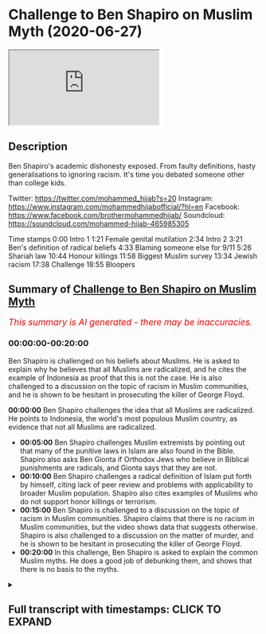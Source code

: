 # Challenge to Ben Shapiro on Muslim Myth (2020-06-27)

<iframe loading='lazy' allow='autoplay' src='https://www.youtube.com/embed/88CwPZAssIQ'></iframe>

## Description

Ben Shapiro's academic dishonesty exposed. From faulty definitions, hasty generalisations to ignoring racism. It's time you debated someone other than college kids.

Twitter: <https://twitter.com/mohammed_hijab?s=20>
Instagram: <https://www.instagram.com/mohammedhijabofficial/?hl=en>
Facebook: <https://www.facebook.com/brothermohammedhijab/>
Soundcloud: <https://soundcloud.com/mohammed-hijab-465985305>

Time stamps
0:00 Intro 1
1:21 Female genital mutilation
2:34 Intro 2
3:21 Ben's definition of radical beliefs
4:33 Blaming someone else for 9/11
5:26 Shariah law
10:44 Honour killings
11:58 Biggest Muslim survey
13:34 Jewish racism
17:38 Challenge
18:55 Bloopers

## Summary of [Challenge to Ben Shapiro on Muslim Myth](https://www.youtube.com/watch?v=88CwPZAssIQ)

*<span style="color:red; font-size:125%">This summary is AI generated - there may be inaccuracies</span>. [](/)*

### <a onclick="modifyYTiframeseektime('0')">00:00:00-00:20:00</a>

Ben Shapiro is challenged on his beliefs about Muslims. He is asked to explain why he believes that all Muslims are radicalized, and he cites the example of Indonesia as proof that this is not the case. He is also challenged to a discussion on the topic of racism in Muslim communities, and he is shown to be hesitant in prosecuting the killer of George Floyd.

**<a onclick="modifyYTiframeseektime('0')">00:00:00</a>**  Ben Shapiro challenges the idea that all Muslims are radicalized. He points to Indonesia, the world's most populous Muslim country, as evidence that not all Muslims are radicalized.

* **<a onclick="modifyYTiframeseektime('300')">00:05:00</a>**  Ben Shapiro challenges Muslim extremists by pointing out that many of the punitive laws in Islam are also found in the Bible. Shapiro also asks Ben Gionta if Orthodox Jews who believe in Biblical punishments are radicals, and Gionta says that they are not.
* **<a onclick="modifyYTiframeseektime('600')">00:10:00</a>** Ben Shapiro challenges a radical definition of Islam put forth by himself, citing lack of peer review and problems with applicability to broader Muslim population. Shapiro also cites examples of Muslims who do not support honor killings or terrorism.
* **<a onclick="modifyYTiframeseektime('900')">00:15:00</a>**  Ben Shapiro is challenged to a discussion on the topic of racism in Muslim communities. Shapiro claims that there is no racism in Muslim communities, but the video shows data that suggests otherwise. Shapiro is also challenged to a discussion on the matter of murder, and he is shown to be hesitant in prosecuting the killer of George Floyd.
* **<a onclick="modifyYTiframeseektime('1200')">00:20:00</a>** In this challenge, Ben Shapiro is asked to explain the common Muslim myths. He does a good job of debunking them, and shows that there is no basis to the myths.

<details><summary><h2>Full transcript with timestamps: CLICK TO EXPAND</h2></summary>

<a onclick="modifyYTiframeseektime('0')">0:00:00</a> yes a challenging you pigeon hearted  
<a onclick="modifyYTiframeseektime('3')">0:00:03</a> pusillanimous weasel academic weasel  
<a onclick="modifyYTiframeseektime('6')">0:00:06</a> fraud so I've always wanted to reply to  
<a onclick="modifyYTiframeseektime('14')">0:00:14</a> this video this video that ben shapiro  
<a onclick="modifyYTiframeseektime('16')">0:00:16</a> he put forward this video where he is  
<a onclick="modifyYTiframeseektime('18')">0:00:18</a> talking about islam and muslims and he's  
<a onclick="modifyYTiframeseektime('21')">0:00:21</a> trying to represent muslims in a certain  
<a onclick="modifyYTiframeseektime('24')">0:00:24</a> way he hastily generalizes in a really  
<a onclick="modifyYTiframeseektime('27')">0:00:27</a> unacquainted are with this kind of hasty  
<a onclick="modifyYTiframeseektime('33')">0:00:33</a> generalization but before we do so let's  
<a onclick="modifyYTiframeseektime('35')">0:00:35</a> take a look at actually some of the  
<a onclick="modifyYTiframeseektime('37')">0:00:37</a> claims that he's making first of all as  
<a onclick="modifyYTiframeseektime('40')">0:00:40</a> we can see in this video he speaks about  
<a onclick="modifyYTiframeseektime('42')">0:00:42</a> the Old Testament and the New Testament  
<a onclick="modifyYTiframeseektime('43')">0:00:43</a> and when he speaks about people who  
<a onclick="modifyYTiframeseektime('46')">0:00:46</a> believe in these things he acknowledges  
<a onclick="modifyYTiframeseektime('48')">0:00:48</a> that there are violent passages he says  
<a onclick="modifyYTiframeseektime('50')">0:00:50</a> in those books why he says there's  
<a onclick="modifyYTiframeseektime('52')">0:00:52</a> plenty of violent material in the Old  
<a onclick="modifyYTiframeseektime('54')">0:00:54</a> and New Testaments hey I'm an Orthodox  
<a onclick="modifyYTiframeseektime('55')">0:00:55</a> Jew I read the Old Testament a lot but  
<a onclick="modifyYTiframeseektime('57')">0:00:57</a> believers in those particular texts are  
<a onclick="modifyYTiframeseektime('59')">0:00:59</a> not currently ramming airliners into  
<a onclick="modifyYTiframeseektime('60')">0:01:00</a> towers or beheading journalists or  
<a onclick="modifyYTiframeseektime('63')">0:01:03</a> mutilating female genitalia  
<a onclick="modifyYTiframeseektime('64')">0:01:04</a> so why mention these examples is it  
<a onclick="modifyYTiframeseektime('66')">0:01:06</a> because you're trying to otherwise or  
<a onclick="modifyYTiframeseektime('68')">0:01:08</a> associate Muslims with particular acts  
<a onclick="modifyYTiframeseektime('70')">0:01:10</a> it's clear here that those three  
<a onclick="modifyYTiframeseektime('73')">0:01:13</a> examples are carefully chosen by  
<a onclick="modifyYTiframeseektime('75')">0:01:15</a> yourself and actually funny enough nor  
<a onclick="modifyYTiframeseektime('78')">0:01:18</a> even generalizable to Muslims let's take  
<a onclick="modifyYTiframeseektime('80')">0:01:20</a> your third example for example you talk  
<a onclick="modifyYTiframeseektime('82')">0:01:22</a> about female genital mutilation well  
<a onclick="modifyYTiframeseektime('84')">0:01:24</a> there is no evidence whatsoever that  
<a onclick="modifyYTiframeseektime('85')">0:01:25</a> most only Muslim countries practice this  
<a onclick="modifyYTiframeseektime('88')">0:01:28</a> act for example with the OPA is East  
<a onclick="modifyYTiframeseektime('90')">0:01:30</a> Africa many of those populations are  
<a onclick="modifyYTiframeseektime('92')">0:01:32</a> majority Christian populations yet the  
<a onclick="modifyYTiframeseektime('95')">0:01:35</a> act is very much or the practice of  
<a onclick="modifyYTiframeseektime('98')">0:01:38</a> female genital mutilation is very much  
<a onclick="modifyYTiframeseektime('100')">0:01:40</a> rampant in fact one of the books I've  
<a onclick="modifyYTiframeseektime('102')">0:01:42</a> written called fifth wave feminism I  
<a onclick="modifyYTiframeseektime('103')">0:01:43</a> dedicate an entire chapter on these  
<a onclick="modifyYTiframeseektime('106')">0:01:46</a> kinds of Acts our practices and how  
<a onclick="modifyYTiframeseektime('108')">0:01:48</a> they're committed in in the Western  
<a onclick="modifyYTiframeseektime('112')">0:01:52</a> world like for example if you look at  
<a onclick="modifyYTiframeseektime('113')">0:01:53</a> the WH old definition of what is in fact  
<a onclick="modifyYTiframeseektime('116')">0:01:56</a> considered female genital mutilation it  
<a onclick="modifyYTiframeseektime('119')">0:01:59</a> would be things like a labiaplasty why  
<a onclick="modifyYTiframeseektime('121')">0:02:01</a> is that not concerned and by the way  
<a onclick="modifyYTiframeseektime('123')">0:02:03</a> labiaplasty and clitoridectomy z' these  
<a onclick="modifyYTiframeseektime('126')">0:02:06</a> kinds of things are done right here in  
<a onclick="modifyYTiframeseektime('129')">0:02:09</a> the West and they're done at an alarming  
<a onclick="modifyYTiframeseektime('131')">0:02:11</a> rate more so than  
<a onclick="modifyYTiframeseektime('133')">0:02:13</a> any other place in the world so why is  
<a onclick="modifyYTiframeseektime('135')">0:02:15</a> that not referred to as female genital  
<a onclick="modifyYTiframeseektime('137')">0:02:17</a> mutilation and has that got anything to  
<a onclick="modifyYTiframeseektime('138')">0:02:18</a> do with Muslims no it's got nothing to  
<a onclick="modifyYTiframeseektime('140')">0:02:20</a> do with Muslims even that pacings pacing  
<a onclick="modifyYTiframeseektime('143')">0:02:23</a> of vagina is referred to as a kind of  
<a onclick="modifyYTiframeseektime('146')">0:02:26</a> mutilation by the w-h-o standard if we  
<a onclick="modifyYTiframeseektime('149')">0:02:29</a> take once again that measure what would  
<a onclick="modifyYTiframeseektime('151')">0:02:31</a> we say that that happens more in the  
<a onclick="modifyYTiframeseektime('153')">0:02:33</a> West or does that happen more in these  
<a onclick="modifyYTiframeseektime('154')">0:02:34</a> so once again I think you're trying to  
<a onclick="modifyYTiframeseektime('157')">0:02:37</a> create an image you're trying to create  
<a onclick="modifyYTiframeseektime('159')">0:02:39</a> a picture of a peculiar Muslim right and  
<a onclick="modifyYTiframeseektime('163')">0:02:43</a> it's a very failed image because when we  
<a onclick="modifyYTiframeseektime('166')">0:02:46</a> fact check some of the stuff that you're  
<a onclick="modifyYTiframeseektime('168')">0:02:48</a> saying quickly right as we're gonna find  
<a onclick="modifyYTiframeseektime('171')">0:02:51</a> out when we go through this one by one  
<a onclick="modifyYTiframeseektime('173')">0:02:53</a> bit by bit piece by piece then  
<a onclick="modifyYTiframeseektime('176')">0:02:56</a> everything like a stack of cards breaks  
<a onclick="modifyYTiframeseektime('180')">0:03:00</a> down in front of your very face let's  
<a onclick="modifyYTiframeseektime('182')">0:03:02</a> take a look at the next thing that you  
<a onclick="modifyYTiframeseektime('183')">0:03:03</a> say so you say that and this is so  
<a onclick="modifyYTiframeseektime('188')">0:03:08</a> important because you run with this okay  
<a onclick="modifyYTiframeseektime('190')">0:03:10</a> and in fact I would go as far as to say  
<a onclick="modifyYTiframeseektime('192')">0:03:12</a> is the majority of your video is based  
<a onclick="modifyYTiframeseektime('195')">0:03:15</a> on this faulty and unrecognized  
<a onclick="modifyYTiframeseektime('198')">0:03:18</a> definition which you don't even do a  
<a onclick="modifyYTiframeseektime('200')">0:03:20</a> good job in defining radical beliefs are  
<a onclick="modifyYTiframeseektime('202')">0:03:22</a> a lot broader than terrorists and  
<a onclick="modifyYTiframeseektime('203')">0:03:23</a> anybody who argues otherwise is being  
<a onclick="modifyYTiframeseektime('205')">0:03:25</a> naive or foolish or disingenuous but  
<a onclick="modifyYTiframeseektime('207')">0:03:27</a> defining what radical beliefs are not is  
<a onclick="modifyYTiframeseektime('210')">0:03:30</a> not defining what they are so by saying  
<a onclick="modifyYTiframeseektime('213')">0:03:33</a> radical beliefs are much wider than  
<a onclick="modifyYTiframeseektime('215')">0:03:35</a> terrorism what you're free to do as  
<a onclick="modifyYTiframeseektime('218')">0:03:38</a> we're gonna see in this video is  
<a onclick="modifyYTiframeseektime('219')">0:03:39</a> basically define a multiplicity of  
<a onclick="modifyYTiframeseektime('222')">0:03:42</a> things all radical beliefs but why  
<a onclick="modifyYTiframeseektime('225')">0:03:45</a> should we accept your chosen definition  
<a onclick="modifyYTiframeseektime('228')">0:03:48</a> in fact in the literature in the  
<a onclick="modifyYTiframeseektime('230')">0:03:50</a> political science literature when we  
<a onclick="modifyYTiframeseektime('231')">0:03:51</a> read the works of action or Pape or sage  
<a onclick="modifyYTiframeseektime('234')">0:03:54</a> men or any other they don't agree with  
<a onclick="modifyYTiframeseektime('236')">0:03:56</a> you in terms of that definition when we  
<a onclick="modifyYTiframeseektime('238')">0:03:58</a> talk about the process of radicalization  
<a onclick="modifyYTiframeseektime('240')">0:04:00</a> we're not talking about someone who for  
<a onclick="modifyYTiframeseektime('243')">0:04:03</a> example is we're gonna come to see with  
<a onclick="modifyYTiframeseektime('244')">0:04:04</a> your with your kind of pseudo  
<a onclick="modifyYTiframeseektime('247')">0:04:07</a> definitions that believes in or an acts  
<a onclick="modifyYTiframeseektime('251')">0:04:11</a> kind of Sharia law who agrees with this  
<a onclick="modifyYTiframeseektime('253')">0:04:13</a> definition it's not something which is  
<a onclick="modifyYTiframeseektime('255')">0:04:15</a> unanimous in the literature by any means  
<a onclick="modifyYTiframeseektime('257')">0:04:17</a> so you start with this faulty definition  
<a onclick="modifyYTiframeseektime('259')">0:04:19</a> and then you proceed in a way which  
<a onclick="modifyYTiframeseektime('262')">0:04:22</a> builds your faulty castle or your  
<a onclick="modifyYTiframeseektime('266')">0:04:26</a> Gosselaar on a thin air you building an  
<a onclick="modifyYTiframeseektime('268')">0:04:28</a> argument on a faulty premise and that's  
<a onclick="modifyYTiframeseektime('271')">0:04:31</a> what we're gonna expose today Indonesia  
<a onclick="modifyYTiframeseektime('274')">0:04:34</a> is the world's most populous Muslim  
<a onclick="modifyYTiframeseektime('275')">0:04:35</a> country it's got almost 205 million  
<a onclick="modifyYTiframeseektime('277')">0:04:37</a> Muslims living there and 70 percent  
<a onclick="modifyYTiframeseektime('279')">0:04:39</a> blamed the United States Israel or  
<a onclick="modifyYTiframeseektime('281')">0:04:41</a> somebody else for 9/11 so you make that  
<a onclick="modifyYTiframeseektime('283')">0:04:43</a> calculation it's about 143 million  
<a onclick="modifyYTiframeseektime('285')">0:04:45</a> people who are radicalized you scared  
<a onclick="modifyYTiframeseektime('288')">0:04:48</a> yet you know we're just getting started  
<a onclick="modifyYTiframeseektime('289')">0:04:49</a> so if it's true that someone who blames  
<a onclick="modifyYTiframeseektime('293')">0:04:53</a> the u.s. Israel or someone else for 9/11  
<a onclick="modifyYTiframeseektime('295')">0:04:55</a> is a radical as you're alluding to here  
<a onclick="modifyYTiframeseektime('300')">0:05:00</a> or you're kind to trying to suggest here  
<a onclick="modifyYTiframeseektime('301')">0:05:01</a> then all of those families who are whose  
<a onclick="modifyYTiframeseektime('305')">0:05:05</a> family member was killed on 9/11 who are  
<a onclick="modifyYTiframeseektime('310')">0:05:10</a> part of the truth movements in the  
<a onclick="modifyYTiframeseektime('311')">0:05:11</a> United States and all those kind of  
<a onclick="modifyYTiframeseektime('313')">0:05:13</a> things are you willing to come out and  
<a onclick="modifyYTiframeseektime('314')">0:05:14</a> say that they're radicals as well well  
<a onclick="modifyYTiframeseektime('316')">0:05:16</a> in fact you'd have to do that come out  
<a onclick="modifyYTiframeseektime('318')">0:05:18</a> and say that they are radicals those  
<a onclick="modifyYTiframeseektime('320')">0:05:20</a> people in America part of the truth  
<a onclick="modifyYTiframeseektime('323')">0:05:23</a> movements that they're all radicals if  
<a onclick="modifyYTiframeseektime('325')">0:05:25</a> that's what your definition entails  
<a onclick="modifyYTiframeseektime('326')">0:05:26</a> Bangladesh another 82% want Sharia to be  
<a onclick="modifyYTiframeseektime('329')">0:05:29</a> the official law of the country hey  
<a onclick="modifyYTiframeseektime('331')">0:05:31</a> Egypt 80 million Muslims according to  
<a onclick="modifyYTiframeseektime('333')">0:05:33</a> that same 2009 poll it showed that 65%  
<a onclick="modifyYTiframeseektime('336')">0:05:36</a> were on strict Sharia law in every  
<a onclick="modifyYTiframeseektime('337')">0:05:37</a> Islamic country the second aspects  
<a onclick="modifyYTiframeseektime('340')">0:05:40</a> strict support for Sharia law so I want  
<a onclick="modifyYTiframeseektime('342')">0:05:42</a> to know what exactly about Sharia law do  
<a onclick="modifyYTiframeseektime('345')">0:05:45</a> you think make someone a radical because  
<a onclick="modifyYTiframeseektime('347')">0:05:47</a> if you're saying Sharia law makes  
<a onclick="modifyYTiframeseektime('350')">0:05:50</a> someone a radical what exactly now I am  
<a onclick="modifyYTiframeseektime('354')">0:05:54</a> gonna assume that you're gonna say the  
<a onclick="modifyYTiframeseektime('356')">0:05:56</a> punitive laws because that's the most  
<a onclick="modifyYTiframeseektime('358')">0:05:58</a> controversial aspect of Sharia law now I  
<a onclick="modifyYTiframeseektime('361')">0:06:01</a> want you to answer me a question if  
<a onclick="modifyYTiframeseektime('364')">0:06:04</a> people believe the punitive and penal  
<a onclick="modifyYTiframeseektime('367')">0:06:07</a> laws of Islam and that makes them a  
<a onclick="modifyYTiframeseektime('369')">0:06:09</a> radical then what you say of Orthodox  
<a onclick="modifyYTiframeseektime('372')">0:06:12</a> Jews who read Exodus chapter 20 who read  
<a onclick="modifyYTiframeseektime('376')">0:06:16</a> Leviticus chapter 20 who read first  
<a onclick="modifyYTiframeseektime('379')">0:06:19</a> Samuels 15/3 and you can check those  
<a onclick="modifyYTiframeseektime('382')">0:06:22</a> references in your own time in The Book  
<a onclick="modifyYTiframeseektime('384')">0:06:24</a> of Numbers chapter 30 verse 8 check him  
<a onclick="modifyYTiframeseektime('386')">0:06:26</a> to check those number those reference  
<a onclick="modifyYTiframeseektime('387')">0:06:27</a> Gionta what about those individuals who  
<a onclick="modifyYTiframeseektime('389')">0:06:29</a> believe in those things they believe in  
<a onclick="modifyYTiframeseektime('391')">0:06:31</a> the capital punishment for murder for  
<a onclick="modifyYTiframeseektime('393')">0:06:33</a> adultery for in fact let me tell you Ben  
<a onclick="modifyYTiframeseektime('395')">0:06:35</a> let me tell you something Ben let me  
<a onclick="modifyYTiframeseektime('398')">0:06:38</a> tell you something Ben listen to me a  
<a onclick="modifyYTiframeseektime('399')">0:06:39</a> look at me  
<a onclick="modifyYTiframeseektime('400')">0:06:40</a> I am willing to say that all of the  
<a onclick="modifyYTiframeseektime('402')">0:06:42</a> punitive laws that are mentioned  
<a onclick="modifyYTiframeseektime('404')">0:06:44</a> classically in the text the primary text  
<a onclick="modifyYTiframeseektime('407')">0:06:47</a> of Islam and subsequently mentioned by  
<a onclick="modifyYTiframeseektime('410')">0:06:50</a> medieval scholars for example in  
<a onclick="modifyYTiframeseektime('411')">0:06:51</a> classical Jews potential texts they also  
<a onclick="modifyYTiframeseektime('414')">0:06:54</a> mentioned more severely yes more  
<a onclick="modifyYTiframeseektime('418')">0:06:58</a> severely in the halacha  
<a onclick="modifyYTiframeseektime('419')">0:06:59</a> texts of the Jewish Orthodox Jews so can  
<a onclick="modifyYTiframeseektime('423')">0:07:03</a> you now say that they are radicals all  
<a onclick="modifyYTiframeseektime('425')">0:07:05</a> of those Orthodox Jews who believe word  
<a onclick="modifyYTiframeseektime('427')">0:07:07</a> for word letter for letter the the  
<a onclick="modifyYTiframeseektime('432')">0:07:12</a> biblical discourse as it relates to  
<a onclick="modifyYTiframeseektime('434')">0:07:14</a> Penal goes you would probably come back  
<a onclick="modifyYTiframeseektime('435')">0:07:15</a> and say what hold on that's why it says  
<a onclick="modifyYTiframeseektime('438')">0:07:18</a> in the book but in terms of  
<a onclick="modifyYTiframeseektime('440')">0:07:20</a> implementation there's a difference and  
<a onclick="modifyYTiframeseektime('443')">0:07:23</a> we say the same thing we're not going  
<a onclick="modifyYTiframeseektime('444')">0:07:24</a> around saying well let's go cut  
<a onclick="modifyYTiframeseektime('446')">0:07:26</a> everyone's hands off and go and do these  
<a onclick="modifyYTiframeseektime('448')">0:07:28</a> things which are penal laws these things  
<a onclick="modifyYTiframeseektime('450')">0:07:30</a> as we know have a complex discussion or  
<a onclick="modifyYTiframeseektime('453')">0:07:33</a> how they are implemented but in the  
<a onclick="modifyYTiframeseektime('455')">0:07:35</a> modern world we're not saying let's go  
<a onclick="modifyYTiframeseektime('456')">0:07:36</a> and do a killing spree or do a murder  
<a onclick="modifyYTiframeseektime('459')">0:07:39</a> this and capital punishments know where  
<a onclick="modifyYTiframeseektime('461')">0:07:41</a> there's a complex discussion Muslim  
<a onclick="modifyYTiframeseektime('463')">0:07:43</a> scholars are having it just like Jewish  
<a onclick="modifyYTiframeseektime('465')">0:07:45</a> scholars are having it and there's a  
<a onclick="modifyYTiframeseektime('467')">0:07:47</a> spectrum of different opinion how  
<a onclick="modifyYTiframeseektime('469')">0:07:49</a> implementation can be done if it is at  
<a onclick="modifyYTiframeseektime('471')">0:07:51</a> all done in Muslim lands so if this  
<a onclick="modifyYTiframeseektime('474')">0:07:54</a> makes Muslims radicals and surely it  
<a onclick="modifyYTiframeseektime('477')">0:07:57</a> should be able to make Orthodox Jews  
<a onclick="modifyYTiframeseektime('479')">0:07:59</a> radicals as well because I say this  
<a onclick="modifyYTiframeseektime('481')">0:08:01</a> again almost all of the punitive laws  
<a onclick="modifyYTiframeseektime('483')">0:08:03</a> almost all of the penal laws are  
<a onclick="modifyYTiframeseektime('487')">0:08:07</a> iterated in the Old Testament almost all  
<a onclick="modifyYTiframeseektime('490')">0:08:10</a> of in fact more of them are there more  
<a onclick="modifyYTiframeseektime('493')">0:08:13</a> of their mother so that's what you tried  
<a onclick="modifyYTiframeseektime('496')">0:08:16</a> to skip in the beginning of the video  
<a onclick="modifyYTiframeseektime('497')">0:08:17</a> didn't you try to weasel from that one  
<a onclick="modifyYTiframeseektime('500')">0:08:20</a> try to scramble from that one try to  
<a onclick="modifyYTiframeseektime('502')">0:08:22</a> squirm from that one try to run away  
<a onclick="modifyYTiframeseektime('503')">0:08:23</a> from that one oh this violent passages  
<a onclick="modifyYTiframeseektime('506')">0:08:26</a> in the Old Testament do you not think  
<a onclick="modifyYTiframeseektime('508')">0:08:28</a> that some of these individuals who  
<a onclick="modifyYTiframeseektime('510')">0:08:30</a> believe in those violent passages maybe  
<a onclick="modifyYTiframeseektime('512')">0:08:32</a> could have a propensity to be inspired  
<a onclick="modifyYTiframeseektime('516')">0:08:36</a> as they were historically  
<a onclick="modifyYTiframeseektime('518')">0:08:38</a> contemporaneously to do any acts of  
<a onclick="modifyYTiframeseektime('520')">0:08:40</a> violence like the Ergun who killed 91  
<a onclick="modifyYTiframeseektime('523')">0:08:43</a> individuals innocent individuals in the  
<a onclick="modifyYTiframeseektime('525')">0:08:45</a> kingdom Solomon hotel who were a Jewish  
<a onclick="modifyYTiframeseektime('528')">0:08:48</a> terrorist group yes who then became  
<a onclick="modifyYTiframeseektime('532')">0:08:52</a> basically the guy  
<a onclick="modifyYTiframeseektime('534')">0:08:54</a> for intents and purposes the Luke it  
<a onclick="modifyYTiframeseektime('536')">0:08:56</a> party is now an extension from this  
<a onclick="modifyYTiframeseektime('539')">0:08:59</a> terrorist organization now you keep  
<a onclick="modifyYTiframeseektime('540')">0:09:00</a> mentioning who sama bin Laden in your in  
<a onclick="modifyYTiframeseektime('543')">0:09:03</a> your in your video and almost seventy  
<a onclick="modifyYTiframeseektime('546')">0:09:06</a> percent said that they had positive or  
<a onclick="modifyYTiframeseektime('547')">0:09:07</a> mixed feelings about bin Laden I imagine  
<a onclick="modifyYTiframeseektime('550')">0:09:10</a> begin who was who wrote this book called  
<a onclick="modifyYTiframeseektime('553')">0:09:13</a> the revolt he himself became the Prime  
<a onclick="modifyYTiframeseektime('556')">0:09:16</a> Minister of Israel now if that is the  
<a onclick="modifyYTiframeseektime('559')">0:09:19</a> case now you imagine after Osama bin  
<a onclick="modifyYTiframeseektime('561')">0:09:21</a> Laden has committed all of his attacks  
<a onclick="modifyYTiframeseektime('564')">0:09:24</a> he becomes the prime minister of some  
<a onclick="modifyYTiframeseektime('566')">0:09:26</a> country and he has an allied  
<a onclick="modifyYTiframeseektime('568')">0:09:28</a> relationship with the West so don't  
<a onclick="modifyYTiframeseektime('570')">0:09:30</a> don't please don't throw stones when you  
<a onclick="modifyYTiframeseektime('572')">0:09:32</a> live in the Glass House do you not know  
<a onclick="modifyYTiframeseektime('573')">0:09:33</a> your history and you not know your  
<a onclick="modifyYTiframeseektime('575')">0:09:35</a> religious book you claim you're an  
<a onclick="modifyYTiframeseektime('577')">0:09:37</a> Orthodox Jew but what exactly are you  
<a onclick="modifyYTiframeseektime('580')">0:09:40</a> advocating in terms of belief Nigeria  
<a onclick="modifyYTiframeseektime('584')">0:09:44</a> seventy five point seven million Muslims  
<a onclick="modifyYTiframeseektime('586')">0:09:46</a> live there 71% favor Sharia law that's  
<a onclick="modifyYTiframeseektime('589')">0:09:49</a> fifty three point seven million people  
<a onclick="modifyYTiframeseektime('590')">0:09:50</a> Iran seventy four point eight million  
<a onclick="modifyYTiframeseektime('593')">0:09:53</a> Muslims eighty three percent favor  
<a onclick="modifyYTiframeseektime('595')">0:09:55</a> implementation of Sharia law as of last  
<a onclick="modifyYTiframeseektime('597')">0:09:57</a> year so this is what he doesn't throw  
<a onclick="modifyYTiframeseektime('598')">0:09:58</a> the video he looks at all the countries  
<a onclick="modifyYTiframeseektime('600')">0:10:00</a> that believe in a strict go the majority  
<a onclick="modifyYTiframeseektime('602')">0:10:02</a> population believing the strict  
<a onclick="modifyYTiframeseektime('603')">0:10:03</a> compliance to Sharia law and he labels  
<a onclick="modifyYTiframeseektime('606')">0:10:06</a> them as radical but of course he  
<a onclick="modifyYTiframeseektime('608')">0:10:08</a> wouldn't have the same attitude to  
<a onclick="modifyYTiframeseektime('610')">0:10:10</a> Orthodox Jews who believe in very  
<a onclick="modifyYTiframeseektime('612')">0:10:12</a> similar things so I want to know first  
<a onclick="modifyYTiframeseektime('616')">0:10:16</a> of all who peer reviewed your definition  
<a onclick="modifyYTiframeseektime('618')">0:10:18</a> of radicalism who peer reviewed it  
<a onclick="modifyYTiframeseektime('620')">0:10:20</a> because when I was looking in the  
<a onclick="modifyYTiframeseektime('621')">0:10:21</a> academic literature I didn't find your  
<a onclick="modifyYTiframeseektime('624')">0:10:24</a> pseudo definition of radicalism it  
<a onclick="modifyYTiframeseektime('626')">0:10:26</a> doesn't actually exist number two why  
<a onclick="modifyYTiframeseektime('631')">0:10:31</a> are you not applying the same standards  
<a onclick="modifyYTiframeseektime('633')">0:10:33</a> on the Orthodox Jewish community if  
<a onclick="modifyYTiframeseektime('635')">0:10:35</a> that's what radicalism entails so it  
<a onclick="modifyYTiframeseektime('638')">0:10:38</a> seems like your presupposition is a  
<a onclick="modifyYTiframeseektime('639')">0:10:39</a> false one and therefore your  
<a onclick="modifyYTiframeseektime('641')">0:10:41</a> understanding is a problematic one  
<a onclick="modifyYTiframeseektime('643')">0:10:43</a> Bangladesh and two thirds said honor  
<a onclick="modifyYTiframeseektime('646')">0:10:46</a> killings of women can sometimes be  
<a onclick="modifyYTiframeseektime('649')">0:10:49</a> justified honor killings I looked at Pew  
<a onclick="modifyYTiframeseektime('651')">0:10:51</a> Research to see exactly what they're  
<a onclick="modifyYTiframeseektime('653')">0:10:53</a> talking about and what in fact they're  
<a onclick="modifyYTiframeseektime('654')">0:10:54</a> talking about in fact let me give you an  
<a onclick="modifyYTiframeseektime('656')">0:10:56</a> example  
<a onclick="modifyYTiframeseektime('657')">0:10:57</a> Indonesia says males it has Iran  
<a onclick="modifyYTiframeseektime('661')">0:11:01</a> achilles honor killing section talks  
<a onclick="modifyYTiframeseektime('662')">0:11:02</a> about the capital punishment for a  
<a onclick="modifyYTiframeseektime('663')">0:11:03</a> certain crime it says males for example  
<a onclick="modifyYTiframeseektime('666')">0:11:06</a> eight  
<a onclick="modifyYTiframeseektime('667')">0:11:07</a> 2% believed that they would be eligible  
<a onclick="modifyYTiframeseektime('670')">0:11:10</a> for honor killings and also 82% of  
<a onclick="modifyYTiframeseektime('672')">0:11:12</a> female so it's exactly the same it's not  
<a onclick="modifyYTiframeseektime('674')">0:11:14</a> a female specific issue you're saying  
<a onclick="modifyYTiframeseektime('676')">0:11:16</a> they believe in female honor killings  
<a onclick="modifyYTiframeseektime('677')">0:11:17</a> but if you look at the biggest  
<a onclick="modifyYTiframeseektime('679')">0:11:19</a> population of Muslims in the world  
<a onclick="modifyYTiframeseektime('680')">0:11:20</a> Indonesia as an example but many of them  
<a onclick="modifyYTiframeseektime('682')">0:11:22</a> are the same those who believe in such  
<a onclick="modifyYTiframeseektime('684')">0:11:24</a> capital punishments usually believe in  
<a onclick="modifyYTiframeseektime('686')">0:11:26</a> it for both sexes now what are we  
<a onclick="modifyYTiframeseektime('688')">0:11:28</a> talking about when they say this are  
<a onclick="modifyYTiframeseektime('689')">0:11:29</a> they're talking about something which is  
<a onclick="modifyYTiframeseektime('691')">0:11:31</a> judicial it's a capital punishment for a  
<a onclick="modifyYTiframeseektime('694')">0:11:34</a> certain certain kind of crime or are we  
<a onclick="modifyYTiframeseektime('698')">0:11:38</a> talking about vigilantism oh and these  
<a onclick="modifyYTiframeseektime('701')">0:11:41</a> are very important you want says you  
<a onclick="modifyYTiframeseektime('702')">0:11:42</a> can't just skip by themselves they  
<a onclick="modifyYTiframeseektime('704')">0:11:44</a> believe in honor killings for women but  
<a onclick="modifyYTiframeseektime('706')">0:11:46</a> do they believe in I mean look at  
<a onclick="modifyYTiframeseektime('707')">0:11:47</a> Indonesia I believe 82% of them but even  
<a onclick="modifyYTiframeseektime('709')">0:11:49</a> honor killing for so-called Allah caliph  
<a onclick="modifyYTiframeseektime('710')">0:11:50</a> over but also for men so what are  
<a onclick="modifyYTiframeseektime('712')">0:11:52</a> they're talking about when they say this  
<a onclick="modifyYTiframeseektime('713')">0:11:53</a> and do they all mean the same thing when  
<a onclick="modifyYTiframeseektime('715')">0:11:55</a> they say these things these are nuances  
<a onclick="modifyYTiframeseektime('717')">0:11:57</a> which are very important so there's a  
<a onclick="modifyYTiframeseektime('718')">0:11:58</a> book called what a billion Muslims think  
<a onclick="modifyYTiframeseektime('721')">0:12:01</a> okay and there's a survey of 50,000  
<a onclick="modifyYTiframeseektime('723')">0:12:03</a> people Muslim people across I don't know  
<a onclick="modifyYTiframeseektime('725')">0:12:05</a> how many countries John Esposito and  
<a onclick="modifyYTiframeseektime('728')">0:12:08</a> Allium or more ga'head were part of this  
<a onclick="modifyYTiframeseektime('730')">0:12:10</a> this project and when we look at the  
<a onclick="modifyYTiframeseektime('732')">0:12:12</a> amount of Muslims who actually believe  
<a onclick="modifyYTiframeseektime('735')">0:12:15</a> in terrorism and killing innocent people  
<a onclick="modifyYTiframeseektime('738')">0:12:18</a> and civilians and stuff you will find  
<a onclick="modifyYTiframeseektime('741')">0:12:21</a> this a marginal number if you look at  
<a onclick="modifyYTiframeseektime('742')">0:12:22</a> page 97 to 98 of the book in the high  
<a onclick="modifyYTiframeseektime('745')">0:12:25</a> 90s of people then the percentage of  
<a onclick="modifyYTiframeseektime('748')">0:12:28</a> high 90% believe that that is a  
<a onclick="modifyYTiframeseektime('750')">0:12:30</a> despicable crime and horrendous and so  
<a onclick="modifyYTiframeseektime('751')">0:12:31</a> on and so forth now we know you have to  
<a onclick="modifyYTiframeseektime('753')">0:12:33</a> remember something the Muslim  
<a onclick="modifyYTiframeseektime('755')">0:12:35</a> communities like 1.8 billion now in 2020  
<a onclick="modifyYTiframeseektime('758')">0:12:38</a> the Jewish community is not even 1% of  
<a onclick="modifyYTiframeseektime('761')">0:12:41</a> that so it's not like for like I'm  
<a onclick="modifyYTiframeseektime('762')">0:12:42</a> afraid if even 1% of the Muslim  
<a onclick="modifyYTiframeseektime('767')">0:12:47</a> community becomes radicalized in a  
<a onclick="modifyYTiframeseektime('770')">0:12:50</a> properly definitional sense in a violent  
<a onclick="modifyYTiframeseektime('772')">0:12:52</a> sense it will have massive ramifications  
<a onclick="modifyYTiframeseektime('775')">0:12:55</a> it's true and we do have a problem to  
<a onclick="modifyYTiframeseektime('777')">0:12:57</a> deal with we're not denying this as the  
<a onclick="modifyYTiframeseektime('779')">0:12:59</a> Muslim community we have to talk about  
<a onclick="modifyYTiframeseektime('781')">0:13:01</a> these things about the tech feeding  
<a onclick="modifyYTiframeseektime('783')">0:13:03</a> movements about those radical movements  
<a onclick="modifyYTiframeseektime('784')">0:13:04</a> about those repugnant movement the  
<a onclick="modifyYTiframeseektime('787')">0:13:07</a> monstrous crimes that they commit and  
<a onclick="modifyYTiframeseektime('788')">0:13:08</a> how to theologically remedy what they're  
<a onclick="modifyYTiframeseektime('790')">0:13:10</a> doing politically remedy what they're  
<a onclick="modifyYTiframeseektime('791')">0:13:11</a> doing and ideologically remedy what  
<a onclick="modifyYTiframeseektime('793')">0:13:13</a> they're doing but it's not fair for  
<a onclick="modifyYTiframeseektime('796')">0:13:16</a> someone like you to come up and  
<a onclick="modifyYTiframeseektime('798')">0:13:18</a> misrepresent an entire  
<a onclick="modifyYTiframeseektime('799')">0:13:19</a> people religious community by hastily  
<a onclick="modifyYTiframeseektime('803')">0:13:23</a> generalizing and giving false  
<a onclick="modifyYTiframeseektime('805')">0:13:25</a> definitions and not applying the same  
<a onclick="modifyYTiframeseektime('808')">0:13:28</a> standards of radicalization to one group  
<a onclick="modifyYTiframeseektime('811')">0:13:31</a> of people rather than others I want to  
<a onclick="modifyYTiframeseektime('814')">0:13:34</a> tell you something yes I've got  
<a onclick="modifyYTiframeseektime('815')">0:13:35</a> something in my hand this is an  
<a onclick="modifyYTiframeseektime('816')">0:13:36</a> unpublished paper that I wrote back in  
<a onclick="modifyYTiframeseektime('818')">0:13:38</a> 2014 when I was doing one of my post  
<a onclick="modifyYTiframeseektime('821')">0:13:41</a> graduates in fact I was in the Leo Beck  
<a onclick="modifyYTiframeseektime('823')">0:13:43</a> Institute which is a situation such as  
<a onclick="modifyYTiframeseektime('826')">0:13:46</a> you probably more you should know let me  
<a onclick="modifyYTiframeseektime('829')">0:13:49</a> tell you something I was doing work to  
<a onclick="modifyYTiframeseektime('831')">0:13:51</a> see the extent of Jewish racism and in  
<a onclick="modifyYTiframeseektime('834')">0:13:54</a> fact I might publish this because when I  
<a onclick="modifyYTiframeseektime('836')">0:13:56</a> went on the Peace Index website it seems  
<a onclick="modifyYTiframeseektime('838')">0:13:58</a> to me that they're not working anymore  
<a onclick="modifyYTiframeseektime('840')">0:14:00</a> but this was one of the most robust  
<a onclick="modifyYTiframeseektime('843')">0:14:03</a> organizations that are teaming up with  
<a onclick="modifyYTiframeseektime('845')">0:14:05</a> Tel Aviv University  
<a onclick="modifyYTiframeseektime('846')">0:14:06</a> I remember referencing them now in this  
<a onclick="modifyYTiframeseektime('849')">0:14:09</a> and I was looking at the extent of the  
<a onclick="modifyYTiframeseektime('852')">0:14:12</a> problem of racism in the Jewish  
<a onclick="modifyYTiframeseektime('854')">0:14:14</a> community not look at this I want to  
<a onclick="modifyYTiframeseektime('857')">0:14:17</a> show you something yes I want you to  
<a onclick="modifyYTiframeseektime('859')">0:14:19</a> know something look at the amount of  
<a onclick="modifyYTiframeseektime('860')">0:14:20</a> racism you have in in the in the Jewish  
<a onclick="modifyYTiframeseektime('864')">0:14:24</a> come in the Israeli Jewish community  
<a onclick="modifyYTiframeseektime('866')">0:14:26</a> according to Peace Index survey  
<a onclick="modifyYTiframeseektime('868')">0:14:28</a> conducted in 2012 some sixty five point  
<a onclick="modifyYTiframeseektime('871')">0:14:31</a> two percent of Israeli Jews were either  
<a onclick="modifyYTiframeseektime('874')">0:14:34</a> moderately or greatly disturbed that  
<a onclick="modifyYTiframeseektime('877')">0:14:37</a> they were there were foreign workers who  
<a onclick="modifyYTiframeseektime('879')">0:14:39</a> came from countries like Sudan and  
<a onclick="modifyYTiframeseektime('881')">0:14:41</a> Eritrea so we're talking about greatly  
<a onclick="modifyYTiframeseektime('884')">0:14:44</a> 40.5% that they had foreign neighbors  
<a onclick="modifyYTiframeseektime('889')">0:14:49</a> who came from Eritrea Sudan and Eritrea  
<a onclick="modifyYTiframeseektime('890')">0:14:50</a> in particular three black countries as  
<a onclick="modifyYTiframeseektime('893')">0:14:53</a> you know now I've never seen you come  
<a onclick="modifyYTiframeseektime('896')">0:14:56</a> out and talk about the clear racism in  
<a onclick="modifyYTiframeseektime('901')">0:15:01</a> Israel all we've do all we've seen with  
<a onclick="modifyYTiframeseektime('905')">0:15:05</a> you is you attacking the black rights  
<a onclick="modifyYTiframeseektime('907')">0:15:07</a> movement all but all black rights matter  
<a onclick="modifyYTiframeseektime('911')">0:15:11</a> movement but we don't haven't seen from  
<a onclick="modifyYTiframeseektime('913')">0:15:13</a> your attack any Jewish anti black  
<a onclick="modifyYTiframeseektime('916')">0:15:16</a> sentiments which we can see here with  
<a onclick="modifyYTiframeseektime('918')">0:15:18</a> this survey data or the survey data is  
<a onclick="modifyYTiframeseektime('921')">0:15:21</a> quite rampant same likewise as we know  
<a onclick="modifyYTiframeseektime('925')">0:15:25</a> with your own comment your anti-arab  
<a onclick="modifyYTiframeseektime('926')">0:15:26</a> comment when you're saying that Jews  
<a onclick="modifyYTiframeseektime('928')">0:15:28</a> like to build things and Arabs like to  
<a onclick="modifyYTiframeseektime('930')">0:15:30</a> bomb crap or something like this when  
<a onclick="modifyYTiframeseektime('932')">0:15:32</a> you learn and  
<a onclick="modifyYTiframeseektime('933')">0:15:33</a> Neels show 50% of Jews would not live in  
<a onclick="modifyYTiframeseektime('938')">0:15:38</a> the same building as Arabs and the  
<a onclick="modifyYTiframeseektime('940')">0:15:40</a> number fifty percent said they would  
<a onclick="modifyYTiframeseektime('942')">0:15:42</a> they would encourage their Arab  
<a onclick="modifyYTiframeseektime('943')">0:15:43</a> neighbors to emigrate to another land  
<a onclick="modifyYTiframeseektime('945')">0:15:45</a> what kind of numbers are these what kind  
<a onclick="modifyYTiframeseektime('948')">0:15:48</a> of things are these well I don't see is  
<a onclick="modifyYTiframeseektime('950')">0:15:50</a> that radicalism I won't ask a question  
<a onclick="modifyYTiframeseektime('952')">0:15:52</a> actually is that racism is can we say  
<a onclick="modifyYTiframeseektime('954')">0:15:54</a> that the majority based on the states  
<a onclick="modifyYTiframeseektime('957')">0:15:57</a> are here which conveniently the website  
<a onclick="modifyYTiframeseektime('959')">0:15:59</a> has sought it's not working right now  
<a onclick="modifyYTiframeseektime('961')">0:16:01</a> the Peace Index website because people  
<a onclick="modifyYTiframeseektime('962')">0:16:02</a> are using it like me to prove certain  
<a onclick="modifyYTiframeseektime('965')">0:16:05</a> things or to make sound claims but can I  
<a onclick="modifyYTiframeseektime('967')">0:16:07</a> say I've got this don't worry so but  
<a onclick="modifyYTiframeseektime('971')">0:16:11</a> it's all I have all I've taken  
<a onclick="modifyYTiframeseektime('972')">0:16:12</a> screenshots and I'm gonna show it to you  
<a onclick="modifyYTiframeseektime('974')">0:16:14</a> right now but when I say when I say this  
<a onclick="modifyYTiframeseektime('977')">0:16:17</a> can we say can we generalize the the  
<a onclick="modifyYTiframeseektime('979')">0:16:19</a> Jewish community in Israel Iser a racist  
<a onclick="modifyYTiframeseektime('981')">0:16:21</a> community by large and if this is  
<a onclick="modifyYTiframeseektime('984')">0:16:24</a> something we can say why don't you start  
<a onclick="modifyYTiframeseektime('985')">0:16:25</a> doing work against this using your  
<a onclick="modifyYTiframeseektime('987')">0:16:27</a> platform using your social media  
<a onclick="modifyYTiframeseektime('990')">0:16:30</a> influence instead of continually  
<a onclick="modifyYTiframeseektime('992')">0:16:32</a> attacking black people black people  
<a onclick="modifyYTiframeseektime('993')">0:16:33</a> black people or but the Blackfriars way  
<a onclick="modifyYTiframeseektime('995')">0:16:35</a> you don't want to admit even that the  
<a onclick="modifyYTiframeseektime('998')">0:16:38</a> guy who killed George Floyd was doing so  
<a onclick="modifyYTiframeseektime('1000')">0:16:40</a> for racial reasons and you are at one  
<a onclick="modifyYTiframeseektime('1002')">0:16:42</a> point hesitant on the fact that I should  
<a onclick="modifyYTiframeseektime('1004')">0:16:44</a> he be  
<a onclick="modifyYTiframeseektime('1004')">0:16:44</a> should he be prosecuted or not for  
<a onclick="modifyYTiframeseektime('1006')">0:16:46</a> murder you were questioning this at one  
<a onclick="modifyYTiframeseektime('1009')">0:16:49</a> point I'm not sure if you've changed  
<a onclick="modifyYTiframeseektime('1010')">0:16:50</a> your mind  
<a onclick="modifyYTiframeseektime('1010')">0:16:50</a> but do you I want ask a genuine question  
<a onclick="modifyYTiframeseektime('1013')">0:16:53</a> I mean are you affected by this kind of  
<a onclick="modifyYTiframeseektime('1015')">0:16:55</a> thing because you're yourself came up  
<a onclick="modifyYTiframeseektime('1017')">0:16:57</a> with racist rhetoric so why not be open  
<a onclick="modifyYTiframeseektime('1020')">0:17:00</a> and honest if we're going to be academic  
<a onclick="modifyYTiframeseektime('1022')">0:17:02</a> about these things and we're going to be  
<a onclick="modifyYTiframeseektime('1023')">0:17:03</a> open and honest yes we have a problem  
<a onclick="modifyYTiframeseektime('1024')">0:17:04</a> with in Muslim communities but not all  
<a onclick="modifyYTiframeseektime('1026')">0:17:06</a> Muslim communities are the same we're  
<a onclick="modifyYTiframeseektime('1028')">0:17:08</a> talking about like you said 50 countries  
<a onclick="modifyYTiframeseektime('1030')">0:17:10</a> with Muslim majority populations we're  
<a onclick="modifyYTiframeseektime('1032')">0:17:12</a> talking about according to Pew that you  
<a onclick="modifyYTiframeseektime('1034')">0:17:14</a> like to read to quote a religious  
<a onclick="modifyYTiframeseektime('1037')">0:17:17</a> population that in the end of the  
<a onclick="modifyYTiframeseektime('1038')">0:17:18</a> century will amount to one third of the  
<a onclick="modifyYTiframeseektime('1040')">0:17:20</a> world's population and you want to  
<a onclick="modifyYTiframeseektime('1042')">0:17:22</a> generalize those that's one third one  
<a onclick="modifyYTiframeseektime('1044')">0:17:24</a> out of every three you can't even  
<a onclick="modifyYTiframeseektime('1046')">0:17:26</a> compare them with Jewish people they're  
<a onclick="modifyYTiframeseektime('1047')">0:17:27</a> like what thirty million people  
<a onclick="modifyYTiframeseektime('1049')">0:17:29</a> worldwide there's more people in Morocco  
<a onclick="modifyYTiframeseektime('1052')">0:17:32</a> than there are Jews in the world  
<a onclick="modifyYTiframeseektime('1053')">0:17:33</a> so I mean please please be fair so the  
<a onclick="modifyYTiframeseektime('1058')">0:17:38</a> reason why you only want to deal with  
<a onclick="modifyYTiframeseektime('1061')">0:17:41</a> college students young ones untrained  
<a onclick="modifyYTiframeseektime('1064')">0:17:44</a> ones little ones  
<a onclick="modifyYTiframeseektime('1066')">0:17:46</a> weak ones in uneven situations and  
<a onclick="modifyYTiframeseektime('1071')">0:17:51</a> settings is because your apostle animus  
<a onclick="modifyYTiframeseektime('1075')">0:17:55</a> what did you say says you're a  
<a onclick="modifyYTiframeseektime('1078')">0:17:58</a> pusillanimous timorous pusillanimous  
<a onclick="modifyYTiframeseektime('1081')">0:18:01</a> ultra krappa Darien dilettante and you  
<a onclick="modifyYTiframeseektime('1085')">0:18:05</a> don't want to face someone who can put  
<a onclick="modifyYTiframeseektime('1087')">0:18:07</a> you in your place  
<a onclick="modifyYTiframeseektime('1088')">0:18:08</a> yes I challenge you you pigeon hearted  
<a onclick="modifyYTiframeseektime('1092')">0:18:12</a> pusillanimous weasel academic weasel  
<a onclick="modifyYTiframeseektime('1095')">0:18:15</a> fraud you're a fraud you're a fraud and  
<a onclick="modifyYTiframeseektime('1101')">0:18:21</a> I put you in your place I know you think  
<a onclick="modifyYTiframeseektime('1103')">0:18:23</a> damn this guy's I was hoping I'll get  
<a onclick="modifyYTiframeseektime('1106')">0:18:26</a> away with it if it wasn't for those  
<a onclick="modifyYTiframeseektime('1108')">0:18:28</a> meddling kids you know what you're  
<a onclick="modifyYTiframeseektime('1115')">0:18:35</a> finished finished you're finished you're  
<a onclick="modifyYTiframeseektime('1121')">0:18:41</a> finished and you wouldn't come in death  
<a onclick="modifyYTiframeseektime('1124')">0:18:44</a> even be in the same proximity as me and  
<a onclick="modifyYTiframeseektime('1127')">0:18:47</a> I know you know that and that's all I  
<a onclick="modifyYTiframeseektime('1129')">0:18:49</a> have to say on the matter  
<a onclick="modifyYTiframeseektime('1131')">0:18:51</a> Salam aleikum wa rahmatullah hear what I  
<a onclick="modifyYTiframeseektime('1133')">0:18:53</a> get  
<a onclick="modifyYTiframeseektime('1137')">0:18:57</a> now having now that we've dealt with  
<a onclick="modifyYTiframeseektime('1139')">0:18:59</a> this of the pusillanimous kind a  
<a onclick="modifyYTiframeseektime('1148')">0:19:08</a> challenge you to a discussion on those  
<a onclick="modifyYTiframeseektime('1151')">0:19:11</a> matters you see even though even this I  
<a onclick="modifyYTiframeseektime('1157')">0:19:17</a> challenge the pusillanimous yes I  
<a onclick="modifyYTiframeseektime('1173')">0:19:33</a> challenge you you pusillanimous  
<a onclick="modifyYTiframeseektime('1181')">0:19:41</a> I know you're shivering  
<a onclick="modifyYTiframeseektime('1191')">0:19:51</a> pigeon hearted pusillanimous of the  
<a onclick="modifyYTiframeseektime('1194')">0:19:54</a> third degree  
<a onclick="modifyYTiframeseektime('1206')">0:20:06</a> you  
</details>
